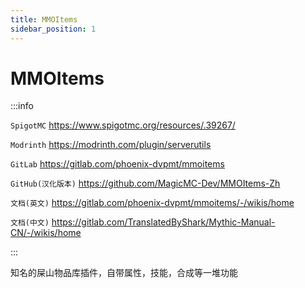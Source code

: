 ```yaml
---
title: MMOItems
sidebar_position: 1
---
```


# MMOItems

:::info

`SpigotMC` https://www.spigotmc.org/resources/.39267/

`Modrinth` https://modrinth.com/plugin/serverutils

`GitLab` https://gitlab.com/phoenix-dvpmt/mmoitems

`GitHub(汉化版本)` https://github.com/MagicMC-Dev/MMOItems-Zh

`文档(英文)` https://gitlab.com/phoenix-dvpmt/mmoitems/-/wikis/home

`文档(中文)` https://gitlab.com/TranslatedByShark/Mythic-Manual-CN/-/wikis/home

:::

知名的屎山物品库插件，自带属性，技能，合成等一堆功能
